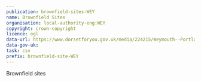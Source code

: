```yaml
---
publication: brownfield-sites-WEY
name: Brownfield Sites
organisation: local-authority-eng:WEY
copyright: crown-copyright
licence: ogl
data-url: https://www.dorsetforyou.gov.uk/media/224215/Weymouth--Portland-Borough-Council---Brownfield-Register-3rd-December-2017/doc/20171231_WPBC_SHELAA_Export.csv
data-gov-uk: 
task: csv
prefix: brownfield-site-WEY
---
```


Brownfield sites

